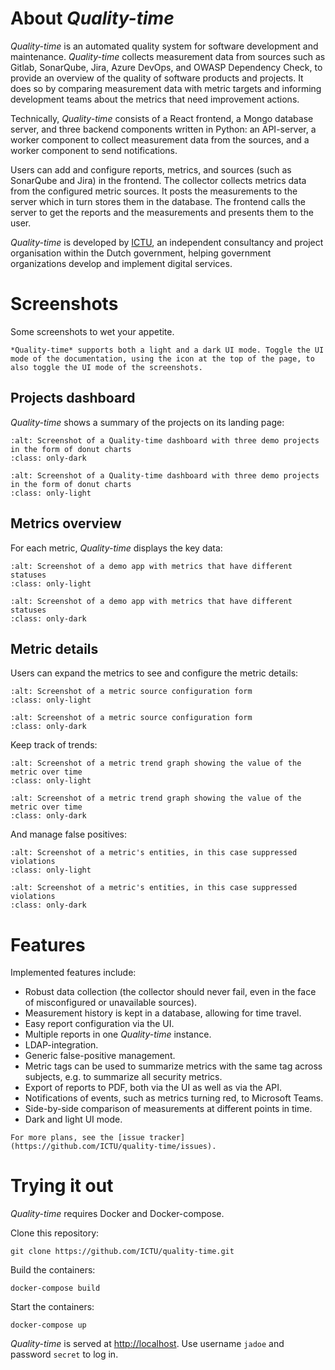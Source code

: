# About *Quality-time*

*Quality-time* is an automated quality system for software development and maintenance. *Quality-time* collects measurement data from sources such as Gitlab, SonarQube, Jira, Azure DevOps, and OWASP Dependency Check, to provide an overview of the quality of software products and projects. It does so by comparing measurement data with metric targets and informing development teams about the metrics that need improvement actions.

Technically, *Quality-time* consists of a React frontend, a Mongo database server, and three backend components written in Python: an API-server, a worker component to collect measurement data from the sources, and a worker component to send notifications.

Users can add and configure reports, metrics, and sources (such as SonarQube and Jira) in the frontend. The collector collects metrics data from the configured metric sources. It posts the measurements to the server which in turn stores them in the database. The frontend calls the server to get the reports and the measurements and presents them to the user.

*Quality-time* is developed by [ICTU](https://www.ictu.nl/about-us), an independent consultancy and project organisation within the Dutch government, helping government organizations develop and implement digital services.

# Screenshots

Some screenshots to wet your appetite.

```{tip}
*Quality-time* supports both a light and a dark UI mode. Toggle the UI mode of the documentation, using the icon at the top of the page, to also toggle the UI mode of the screenshots.
```

## Projects dashboard

*Quality-time* shows a summary of the projects on its landing page:

```{image} screenshots/projects_dashboard_dark.png
:alt: Screenshot of a Quality-time dashboard with three demo projects in the form of donut charts
:class: only-dark
```

```{image} screenshots/projects_dashboard.png
:alt: Screenshot of a Quality-time dashboard with three demo projects in the form of donut charts
:class: only-light
```

## Metrics overview

For each metric, *Quality-time* displays the key data:

```{image} screenshots/metrics.png
:alt: Screenshot of a demo app with metrics that have different statuses
:class: only-light
```

```{image} screenshots/metrics_dark.png
:alt: Screenshot of a demo app with metrics that have different statuses
:class: only-dark
```

## Metric details

Users can expand the metrics to see and configure the metric details:

```{image} screenshots/metric_details.png
:alt: Screenshot of a metric source configuration form
:class: only-light
```

```{image} screenshots/metric_details_dark.png
:alt: Screenshot of a metric source configuration form
:class: only-dark
```

Keep track of trends:

```{image} screenshots/metric_trendgraph.png
:alt: Screenshot of a metric trend graph showing the value of the metric over time
:class: only-light
```

```{image} screenshots/metric_trendgraph_dark.png
:alt: Screenshot of a metric trend graph showing the value of the metric over time
:class: only-dark
```

And manage false positives:

```{image} screenshots/metric_entities.png
:alt: Screenshot of a metric's entities, in this case suppressed violations
:class: only-light
```

```{image} screenshots/metric_entities_dark.png
:alt: Screenshot of a metric's entities, in this case suppressed violations
:class: only-dark
```

# Features

Implemented features include:

- Robust data collection (the collector should never fail, even in the face of misconfigured or unavailable sources).
- Measurement history is kept in a database, allowing for time travel.
- Easy report configuration via the UI.
- Multiple reports in one *Quality-time* instance.
- LDAP-integration.
- Generic false-positive management.
- Metric tags can be used to summarize metrics with the same tag across subjects, e.g. to summarize all security metrics.
- Export of reports to PDF, both via the UI as well as via the API.
- Notifications of events, such as metrics turning red, to Microsoft Teams.
- Side-by-side comparison of measurements at different points in time.
- Dark and light UI mode.

```{seealso}
For more plans, see the [issue tracker](https://github.com/ICTU/quality-time/issues).
```

# Trying it out

*Quality-time* requires Docker and Docker-compose.

Clone this repository:

```console
git clone https://github.com/ICTU/quality-time.git
```

Build the containers:

```console
docker-compose build
```

Start the containers:

```console
docker-compose up
```

*Quality-time* is served at [http://localhost](http://localhost). Use username `jadoe` and password `secret` to log in.
